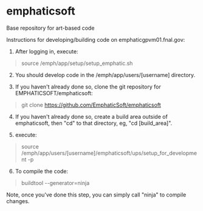 # emphaticsoft
Base repository for art-based code

Instructions for developing/building code on emphaticgpvm01.fnal.gov:

1.  After logging in, execute:

> source /emph/app/setup/setup_emphatic.sh

2.  You should develop code in the /emph/app/users/[username] directory.

3.  If you haven't already done so, clone the git repository for EMPHATICSOFT/emphaticsoft:

> git clone https://github.com/EmphaticSoft/emphaticsoft

4.  If you haven't already done so, create a build area outside of emphaticsoft, then "cd" to that directory, eg, "cd [build_area]".

5. execute:

> source /emph/app/users/[username]/emphaticsoft/ups/setup_for_development -p

6. To compile the code:

> buildtool --generator=ninja

Note, once you've done this step, you can simply call "ninja" to compile changes.
